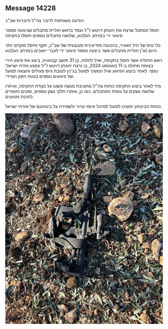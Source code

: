 ## Message 14228

הודעה משותפת לדובר צה"ל ודוברות שב"כ:

חוסל המחבל שרצח את יהונתן דויטש ז״ל ועמד בראש חוליית מחבלים שביצעה מספר פיגועי ירי במרחב הגלבוע, שלושה מחבלים נוספים חוסלו בתקיפה 

כלי טיס של חיל האוויר, בהכוונה מודיעינית ומבצעית של שב"כ, תקף וחיסל מוקדם יותר היום (א') חוליית מחבלים אשר ביצעה מספר פיגועי ירי לעבר יישובים במרחב הגלבוע.

ראש החוליה אשר חוסל בתקיפה, ואיל לחלוח, בן 31 תושב קבאטיה, ביצע את פיגוע הירי בצומת מחולה ב-11 באוגוסט 2024, בו נרצח יהונתן דויטש ז״ל ונפצע אזרח ישראלי נוסף. לאחר ביצוע הפיגוע ואיל המשיך לפעול בג׳נין לטובת גיוס פעילים והוצאה לפועל של פיגועים נוספים בטווח הזמן המיידי. 

מיד לאחר ביצוע התקיפה כוחות צה״ל מחטיבת מנשה פשטו על נקודת התקיפה, ואיתרו שלושה נשקים על גופות המחבלים. כמו כן, אותרו חלקי נשק נוספים, וסטים וחומרים להכנת מטענים.

כוחות הביטחון ימשיכו לפעול לסיכול איומי טרור ולשמירה על ביטחונם של אזרחי ישראל.

![Photo](14228/14228_photo.jpg)
